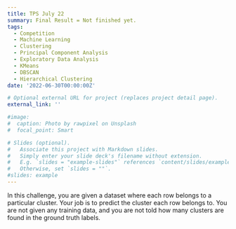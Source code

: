 ```yaml
---
title: TPS July 22
summary: Final Result = Not finished yet.  
tags:
  - Competition
  - Machine Learning
  - Clustering
  - Principal Component Analysis
  - Exploratory Data Analysis
  - KMeans  
  - DBSCAN
  - Hierarchical Clustering
date: '2022-06-30T00:00:00Z'

# Optional external URL for project (replaces project detail page).
external_link: ''

#image:
#  caption: Photo by rawpixel on Unsplash
#  focal_point: Smart

# Slides (optional).
#   Associate this project with Markdown slides.
#   Simply enter your slide deck's filename without extension.
#   E.g. `slides = "example-slides"` references `content/slides/example-slides.md`.
#   Otherwise, set `slides = ""`.
#slides: example
---
```


In this challenge, you are given a dataset where each row belongs to a  particular cluster. Your job is to predict the cluster each row belongs  to. You are not given any training data, and you are not told how many  clusters are found in the ground truth labels.

